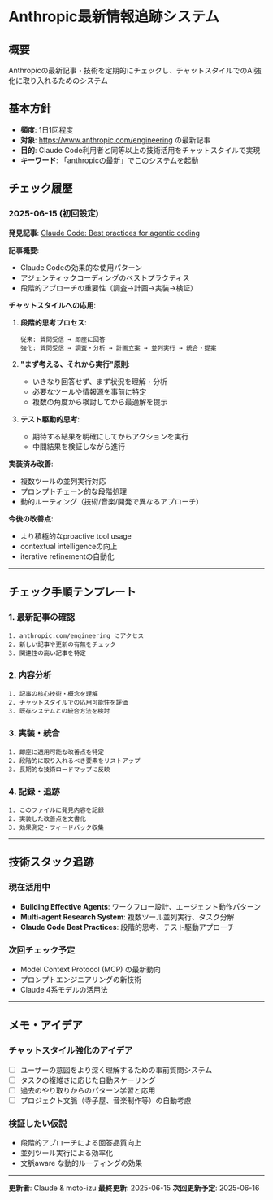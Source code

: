 # Anthropic最新情報追跡システム

## 概要
Anthropicの最新記事・技術を定期的にチェックし、チャットスタイルでのAI強化に取り入れるためのシステム

## 基本方針
- **頻度**: 1日1回程度
- **対象**: https://www.anthropic.com/engineering の最新記事
- **目的**: Claude Code利用者と同等以上の技術活用をチャットスタイルで実現
- **キーワード**: 「anthropicの最新」でこのシステムを起動

## チェック履歴

### 2025-06-15 (初回設定)
**発見記事**: [Claude Code: Best practices for agentic coding](https://www.anthropic.com/engineering/claude-code-best-practices)

**記事概要**:
- Claude Codeの効果的な使用パターン
- アジェンティックコーディングのベストプラクティス
- 段階的アプローチの重要性（調査→計画→実装→検証）

**チャットスタイルへの応用**:
1. **段階的思考プロセス**:
   ```
   従来: 質問受信 → 即座に回答
   強化: 質問受信 → 調査・分析 → 計画立案 → 並列実行 → 統合・提案
   ```

2. **"まず考える、それから実行"原則**:
   - いきなり回答せず、まず状況を理解・分析
   - 必要なツールや情報源を事前に特定
   - 複数の角度から検討してから最適解を提示

3. **テスト駆動的思考**:
   - 期待する結果を明確にしてからアクションを実行
   - 中間結果を検証しながら進行

**実装済み改善**:
- 複数ツールの並列実行対応
- プロンプトチェーン的な段階処理
- 動的ルーティング（技術/音楽/開発で異なるアプローチ）

**今後の改善点**:
- より積極的なproactive tool usage
- contextual intelligenceの向上
- iterative refinementの自動化

---

## チェック手順テンプレート

### 1. 最新記事の確認
```
1. anthropic.com/engineering にアクセス
2. 新しい記事や更新の有無をチェック
3. 関連性の高い記事を特定
```

### 2. 内容分析
```
1. 記事の核心技術・概念を理解
2. チャットスタイルでの応用可能性を評価
3. 既存システムとの統合方法を検討
```

### 3. 実装・統合
```
1. 即座に適用可能な改善点を特定
2. 段階的に取り入れるべき要素をリストアップ
3. 長期的な技術ロードマップに反映
```

### 4. 記録・追跡
```
1. このファイルに発見内容を記録
2. 実装した改善点を文書化
3. 効果測定・フィードバック収集
```

---

## 技術スタック追跡

### 現在活用中
- **Building Effective Agents**: ワークフロー設計、エージェント動作パターン
- **Multi-agent Research System**: 複数ツール並列実行、タスク分解
- **Claude Code Best Practices**: 段階的思考、テスト駆動アプローチ

### 次回チェック予定
- Model Context Protocol (MCP) の最新動向
- プロンプトエンジニアリングの新技術
- Claude 4系モデルの活用法

---

## メモ・アイデア

### チャットスタイル強化のアイデア
- [ ] ユーザーの意図をより深く理解するための事前質問システム
- [ ] タスクの複雑さに応じた自動スケーリング
- [ ] 過去のやり取りからのパターン学習と応用
- [ ] プロジェクト文脈（寺子屋、音楽制作等）の自動考慮

### 検証したい仮説
- 段階的アプローチによる回答品質向上
- 並列ツール実行による効率化
- 文脈aware な動的ルーティングの効果

---

**更新者**: Claude & moto-izu
**最終更新**: 2025-06-15
**次回更新予定**: 2025-06-16
